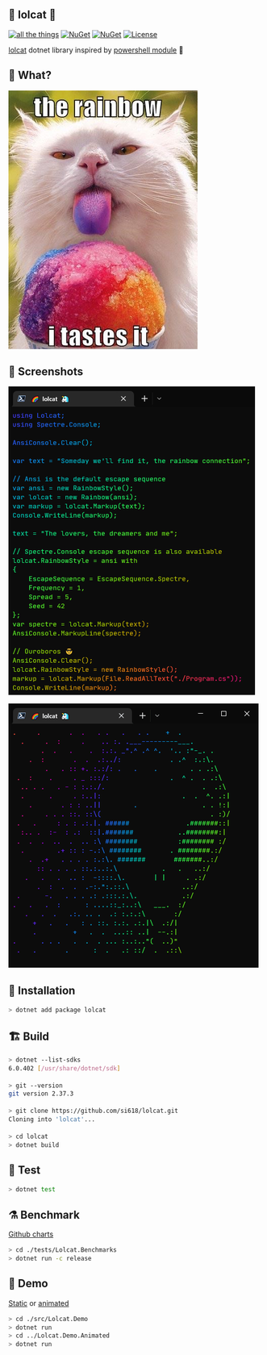 ## 🌈 lolcat 🦄

[![all the things](https://github.com/si618/lolcat/actions/workflows/workflow.yml/badge.svg)](https://github.com/si618/lolcat/actions/workflows/workflow.yml)
[![NuGet](https://img.shields.io/nuget/v/lolcat.png)](https://www.nuget.org/packages/lolcat)
[![NuGet](https://img.shields.io/nuget/dt/lolcat.png)](https://www.nuget.org/stats/packages/lolcat?groupby=ClientName)
[![License](https://img.shields.io/badge/license-Apache_2.0-blue.svg)](LICENSE)

[lolcat](https://github.com/busyloop/lolcat) dotnet library inspired by [powershell module](https://github.com/andot/lolcat) 🙇‍

## 🧐 What?

![The Rainbow](https://raw.githubusercontent.com/si618/lolcat/main/assets/Nom.webp "The Rainbow")

## 📸 Screenshots

![Ouroboros](https://raw.githubusercontent.com/si618/lolcat/main/assets/Ouroboros.webp "Ouroboros")

![AlienIsBeautiful](https://raw.githubusercontent.com/si618/lolcat/main/assets/AlienIsBeautiful.gif "Alien is beautiful")

## 🚧 Installation

```bash
> dotnet add package lolcat
```

## 🏗 Build️

```bash
> dotnet --list-sdks
6.0.402 [/usr/share/dotnet/sdk]

> git --version
git version 2.37.3

> git clone https://github.com/si618/lolcat.git
Cloning into 'lolcat'...

> cd lolcat
> dotnet build
```

## 🧪 Test

```bash
> dotnet test
```

## ⚗ Benchmark

[Github charts](https://si618.github.io/lolcat/dev/bench)

```bash
> cd ./tests/Lolcat.Benchmarks
> dotnet run -c release
```

## 🎉 Demo

[Static](https://github.com/si618/lolcat/blob/main/src/Lolcat.Demo/Program.cs) or [animated](https://github.com/si618/lolcat/blob/main/src/Lolcat.Demo.Animated/Program.cs)

```bash
> cd ./src/Lolcat.Demo
> dotnet run
> cd ../Lolcat.Demo.Animated
> dotnet run
```
